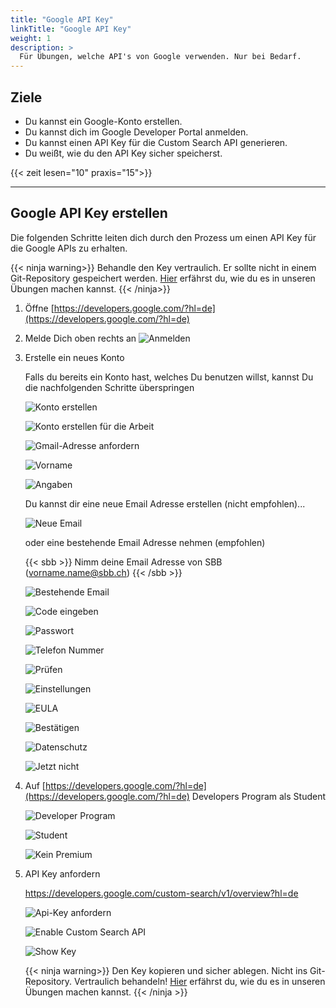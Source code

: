 ```yaml
---
title: "Google API Key"
linkTitle: "Google API Key"
weight: 1
description: >
  Für Übungen, welche API's von Google verwenden. Nur bei Bedarf.
---
```


## Ziele

- Du kannst ein Google-Konto erstellen.
- Du kannst dich im Google Developer Portal anmelden.
- Du kannst einen API Key für die Custom Search API generieren.
- Du weißt, wie du den API Key sicher speicherst.

{{< zeit lesen="10" praxis="15">}}

---

## Google API Key erstellen

Die folgenden Schritte leiten dich durch den Prozess um einen API Key für die Google APIs zu erhalten.

{{< ninja warning>}}
Behandle den Key vertraulich. Er sollte nicht in einem Git-Repository gespeichert werden. [Hier](../../02_ide/01_intellij/05_secrets/) erfährst du, wie du es in unseren Übungen machen kannst.
{{< /ninja>}}

1. Öffne [https://developers.google.com/?hl=de](https://developers.google.com/?hl=de)

2. Melde Dich oben rechts an
   ![Anmelden](./images/konto.png)

3. Erstelle ein neues Konto

   Falls du bereits ein Konto hast, welches Du benutzen willst, kannst Du die nachfolgenden Schritte überspringen

   ![Konto erstellen](./images/anmelden.png)

   ![Konto erstellen für die Arbeit](./images/fuerArbeit.png)

   ![Gmail-Adresse anfordern](./images/kostenlos.png)

   ![Vorname](./images/name.png)

   ![Angaben](./images/angaben.png)

   Du kannst dir eine neue Email Adresse erstellen (nicht empfohlen)...

   ![Neue Email](./images/neueEmail.png)

   oder eine bestehende Email Adresse nehmen (empfohlen)

   {{< sbb >}}
   Nimm deine Email Adresse von SBB (vorname.name@sbb.ch)
   {{< /sbb >}}

   ![Bestehende Email](./images/bestehendeEmail.png)

   ![Code eingeben](./images/emailCode.png)

   ![Passwort](./images/newPassword.png)

   ![Telefon Nummer](./images/telefonNummer.png)

   ![Prüfen](./images/pruefen.png)

   ![Einstellungen](./images/einstellungen1.png)

   ![EULA](./images/einstellungen2.png)

   ![Bestätigen](./images/einstellungen3.png)

   ![Datenschutz](./images/einstellungen4.png)

   ![Jetzt nicht](./images/einstellungen5.png)

4. Auf [https://developers.google.com/?hl=de](https://developers.google.com/?hl=de) Developers Program als Student

   ![Developer Program](./images/developerProgram.png)

   ![Student](./images/developerProgramRegister.png)

   ![Kein Premium](./images/upgradeToPremium.png)

5. API Key anfordern

   https://developers.google.com/custom-search/v1/overview?hl=de

   ![Api-Key anfordern](./images/requestApiKey.png)

   ![Enable Custom Search API](./images/enableCustomSearchApi.png)

   ![Show Key](./images/showKey.png)

   {{< ninja warning>}}
   Den Key kopieren und sicher ablegen. Nicht ins Git-Repository. Vertraulich behandeln! [Hier](../../02_ide/01_intellij/05_secrets/) erfährst du, wie du es in unseren Übungen machen kannst.
   {{< /ninja >}}
